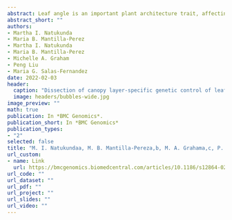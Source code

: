 ```yaml
---
abstract: Leaf angle is an important plant architecture trait, affecting plant density, light interception efficiency, photosynthetic rate, and yield. The “smart canopy” model proposes more vertical leaves in the top plant layers and more horizontal leaves in the lower canopy, maximizing conversion efficiency and photosynthesis. Sorghum leaf arrangement is opposite to that proposed in the “smart canopy” model, indicating the need for improvement. Although leaf angle quantitative trait loci (QTL) have been previously reported, only the Dwarf3 (Dw3) auxin transporter gene, colocalizing with a major-effect QTL on chromosome 7, has been validated. Additionally, the genetic architecture of leaf angle across canopy layers remains to be elucidated. This study characterized the canopy-layer specific transcriptome of five sorghum genotypes using RNA sequencing. A set of 284 differentially expressed genes for at least one layer comparison (FDR < 0.05) co-localized with 69 leaf angle QTL and were consistently identified across genotypes. These genes are involved in transmembrane transport, hormone regulation, oxidation-reduction process, response to stimuli, lipid metabolism, and photosynthesis. The most relevant eleven candidate genes for layer-specific angle modification include those homologous to genes controlling leaf angle in rice and maize or genes associated with cell size/expansion, shape, and cell number. Considering the predicted functions of candidate genes, their potential undesirable pleiotropic effects should be further investigated across tissues and developmental stages. Future validation of proposed candidates and exploitation through genetic engineering or gene editing strategies targeted to collar cells will bring researchers closer to the realization of a “smart canopy” sorghum.
abstract_short: ""
authors:
- Martha I. Natukunda
- Maria B. Mantilla-Perez
- Martha I. Natukunda
- Maria B. Mantilla-Perez
- Michelle A. Graham
- Peng Liu
- Maria G. Salas-Fernandez
date: 2022-02-03
header:
  caption: "Dissection of canopy layer-specific genetic control of leaf angle in Sorghum bicolor by RNA sequencing"
  image: headers/bubbles-wide.jpg
image_preview: ""
math: true
publication: In *BMC Genomics*.
publication_short: In *BMC Genomics*
publication_types:
- "2"
selected: false
title: "M. I. Natukundaa, M. B. Mantilla-Pereza,b, M. A. Grahama,c, P. Liu, and M. G. Salas-Fernandez (2022), Dissection of canopy layer-specific genetic control of leaf angle in Sorghum bicolor by RNA sequencing, BMC Genomics, 23, 95."
url_custom:
- name: Link
  url: https://bmcgenomics.biomedcentral.com/articles/10.1186/s12864-021-08251-4
url_code: ""
url_dataset: ""
url_pdf: ""
url_project: ""
url_slides: ""
url_video: ""
---
```

